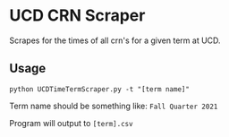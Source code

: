 # UCD CRN Scraper

Scrapes for the times of all crn's for a given term at UCD.

## Usage

`python UCDTimeTermScraper.py -t "[term name]"`

Term name should be something like: `Fall Quarter 2021`

Program will output to `[term].csv`
